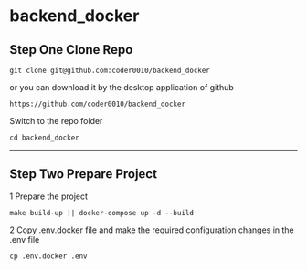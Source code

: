 # backend_docker

## Step One Clone Repo

    git clone git@github.com:coder0010/backend_docker

or you can download it by the desktop application of github

    https://github.com/coder0010/backend_docker

Switch to the repo folder

    cd backend_docker

---
## Step Two Prepare Project

1 Prepare the project

    make build-up || docker-compose up -d --build

2 Copy .env.docker file and make the required configuration changes in the .env file

    cp .env.docker .env